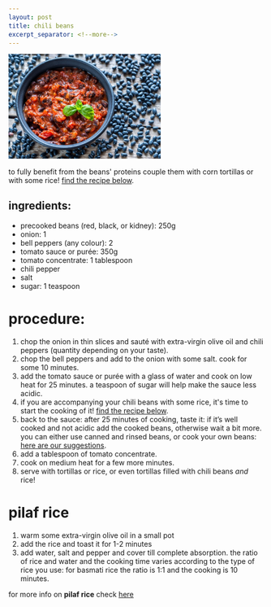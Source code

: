 ```yaml
---
layout: post
title: chili beans
excerpt_separator: <!--more-->
---
```


 <img src="../images/chili-beans.jpeg" width="300">

<!--more-->

to fully benefit from the beans' proteins couple them with corn tortillas or with some rice! [find the recipe below](#pilaf-rice). 

## ingredients:
- precooked beans (red, black, or kidney): 250g
- onion: 1
- bell peppers (any colour): 2
- tomato sauce or purée: 350g
- tomato concentrate: 1 tablespoon
- chili pepper
- salt
- sugar: 1 teaspoon

# procedure:
1. chop the onion in thin slices and sauté with extra-virgin olive oil and chili peppers (quantity depending on your taste).
2. chop the bell peppers and add to the onion with some salt. cook for some 10 minutes.
3. add the tomato sauce or purée with a glass of water and cook on low heat for 25 minutes. a teaspoon of sugar will help make the sauce less acidic.
4. if you are accompanying your chili beans with some rice, it's time to start the cooking of it!  [find the recipe below](#pilaf-rice). 
5. back to the sauce: after 25 minutes of cooking, taste it: if it’s well cooked and not acidic add the cooked beans, otherwise wait a bit more. you can either use canned and rinsed beans, or cook your own beans: [here are our suggestions](2020-11-01-pulses-guide.md).
6. add a tablespoon of tomato concentrate.
7. cook on medium heat for a few more minutes.
8. serve with tortillas or rice, or even tortillas filled with chili beans *and* rice! 

# pilaf rice
1. warm some extra-virgin olive oil in a small pot 
2.  add the rice and toast it for 1-2 minutes
3.  add water, salt and pepper and cover till complete absorption. the ratio of rice and water and the cooking time varies according to the type of rice you use: for basmati rice the ratio is 1:1 and the cooking is 10 minutes.
   
   for more info on **pilaf rice** check [here](2020-11-01-pilaf-rice.md)


